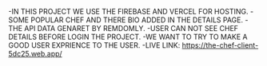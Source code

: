 -IN THIS PROJECT WE USE THE FIREBASE AND VERCEL FOR HOSTING.
-SOME POPULAR CHEF AND THERE BIO ADDED IN THE DETAILS PAGE.
-THE API DATA GENARET BY REMDOMLY.
-USER CAN NOT SEE CHEF DETAILS BEFORE LOGIN THE PROJECT.
-WE WANT TO TRY TO MAKE A GOOD USER EXPRIENCE TO THE USER.
-LIVE LINK: https://the-chef-client-5dc25.web.app/
